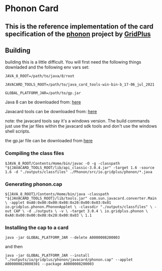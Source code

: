 # Phonon Card
## This is the reference implementation of the card specification of the [phonon](https://github.com/GridPlus/phonon-network) project by [GridPlus](https://gridplus.io)

## Building
building this is a little difficult. You will first need the following things downladed and the following env vars set:

`JAVA_8_ROOT=/path/to/java/8/root`

`JAVACARD_TOOLS_ROOT=/path/to/java_card_tools-win-bin-b_17-06_jul_2021`

`GLOBAL_PLATFORM_JAR=/path/to/gp.jar`

Java 8 can be downloaded from: [here](https://www.oracle.com/java/technologies/downloads/#java8)

Javacard tools can be downloaded from: [here](https://www.oracle.com/java/technologies/javacard-sdk-downloads.html)

note: the javacard tools say it's a windows version. The build commands just use the jar files within the javacard sdk tools and don't use the windows shell scripts. 

the gp.jar file can be downloaded from [here](https://javacard.pro/globalplatform/)

### Compiling the class files

`$JAVA_8_ROOT/Contents/Home/bin/javac -O -g -classpath "${JAVACARD_TOOLS_ROOT/lib/api_classic-3.0.4.jar" -target 1.6 -source 1.6 -d "./outputs/classfiles" ./Phonon/src/io.gridplus/phonon/*.java`

### Generating phonon.cap

`${JAVA_8_ROOT}/Contents/Home/bin/java -classpath "${JAVACARD_TOOLS_ROOT}/lib/tools.jar" com.sun.javacard.converter.Main \
	-applet 0xA0:0x00:0x00:0x08:0x20:0x00:0x03:0x01 io.gridplus.phonon.PhononApplet \
	-classdir "./outputs/classfiles" \
	-out CAP \
	-d ./outputs \
	-v \
	-target 3.0.4 \
	io.gridplus.phonon \
	0xA0:0x00:0x00:0x08:0x20:0x00:0x03 \
	1.1`
	
### Installing the cap to a card

`java -jar GLOBAL_PLATFORM_JAR --delete A0000008200003`

and then

`java -jar GLOBAL_PLATFORM_JAR --install "./outputs/io/gridplus/phonon/javacard/phonon.cap" --applet A000000820000301 --package A0000008200003`


